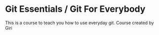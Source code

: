 # Git Essentials / Git For Everybody
This is a course to teach you how to use everyday git.
Course created by Giri
